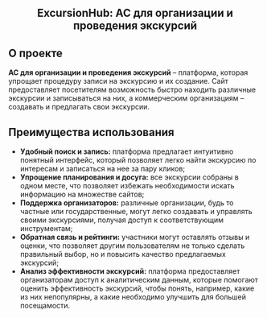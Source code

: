 <h2 align="center">ExcursionHub: АС для организации и проведения экскурсий</h2>

## О проекте
**АС для организации и проведения экскурсий** – платформа, которая упрощает процедуру записи на экскурсию и их создание. Сайт предоставляет посетителям возможность быстро находить различные экскурсии и записываться на них, а коммерческим организациям – создавать и предлагать свои экскурсии.

## Преимущества использования
- **Удобный поиск и запись:** платформа предлагает интуитивно понятный интерфейс, который позволяет легко найти экскурсию по интересам и записаться на нее за пару кликов;
- **Упрощение планирования и досуга:** все экскурсии собраны в одном месте, что позволяет избежать необходимости искать информацию на множестве сайтов;
- **Поддержка организаторов:** различные организации, будь то частные или государственные, могут легко создавать и управлять своими экскурсиями, получая доступ к соответствующим инструментам;
- **Обратная связь и рейтинги:** участники могут оставлять отзывы и оценки, что позволяет другим пользователям не только сделать правильный выбор, но и повысить качество предлагаемых экскурсий;
- **Анализ эффективности экскурсий:** платформа предоставляет организаторам доступ к аналитическим данным, которые помогают оценить эффективность экскурсий, чтобы понять, например, какие из них непопулярны, а какие необходимо улучшить для большей посещамости.